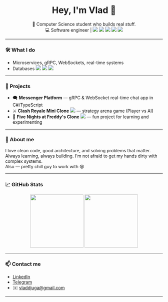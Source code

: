 <h1 align="center">Hey, I'm Vlad 👋</h1>

<p align="center">
  🧠 Computer Science student who builds real stuff.<br>
  💻 Software engineer | 
  <img src="https://img.shields.io/badge/.NET-512BD4?style=flat-square&logo=.net&logoColor=white"/>
  <img src="https://img.shields.io/badge/TypeScript-3178C6?style=flat-square&logo=typescript&logoColor=white"/>
  <img src="https://img.shields.io/badge/Unity-000000?style=flat-square&logo=unity&logoColor=white"/>
  <img src="https://img.shields.io/badge/Java-007396?style=flat-square&logo=java&logoColor=white"/>
  <img src="https://img.shields.io/badge/Go-00ADD8?style=flat-square&logo=go&logoColor=white"/>
</p>

---

### 🛠 What I do
- Microservices, gRPC, WebSockets, real-time systems
- Databases <img src="https://img.shields.io/badge/PostgreSQL-4169E1?style=flat-square&logo=postgresql&logoColor=white"/> <img src="https://img.shields.io/badge/MongoDB-47A248?style=flat-square&logo=mongodb&logoColor=white"/> <img src="https://img.shields.io/badge/Firebase-FFCA28?style=flat-square&logo=firebase&logoColor=black"/> 

---

### 🚧 Projects
- 🗨️ **Messenger Platform** — gRPC & WebSocket real-time chat app in С#/TypeScript
- ⚔️ **Clash Royale Mini Clone** <img src="https://img.shields.io/badge/Unity-000000?style=flat-square&logo=unity&logoColor=white"/> —  strategy arena game (Player vs AI)
- 🐻 **Five Nights at Freddy's Clone** <img src="https://img.shields.io/badge/Unity-000000?style=flat-square&logo=unity&logoColor=white"/> — fun project for learning and experimenting

---

### 🤘 About me
I love clean code, good architecture, and solving problems that matter.  
Always learning, always building. I'm not afraid to get my hands dirty with complex systems.  
Also — pretty chill guy to work with 😎

---

### 📈 GitHub Stats

<p align="center">
  <img src="https://github-readme-streak-stats.herokuapp.com/?user=Vladdjuga&theme=dark" height="170" />
  <img src="https://github-readme-stats.vercel.app/api/top-langs/?username=Vladdjuga&layout=compact&theme=dark" height="170" />
</p>

---

### 📫 Contact me

- [LinkedIn](https://linkedin.com/in/vladyslav-dzhuha)
- [Telegram](https://t.me/idepieszo)  
- ✉️ vladdjuga@gmail.com

---
